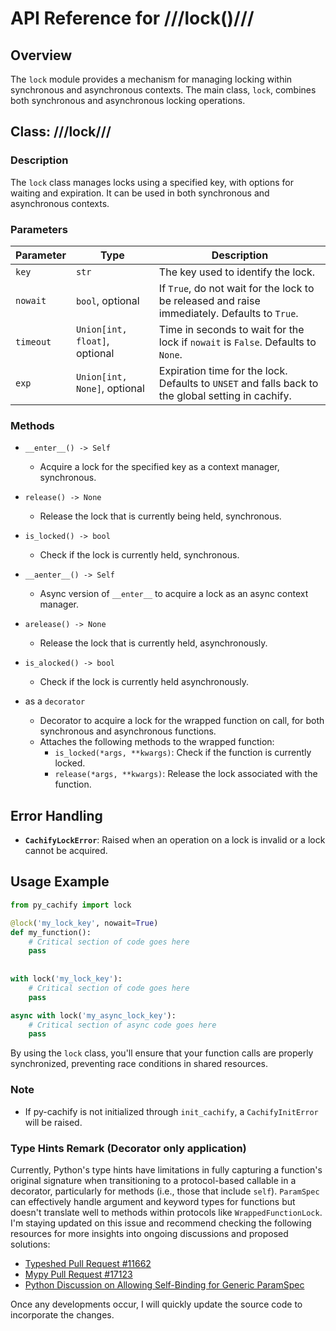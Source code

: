 # API Reference for ///lock()///

## Overview

The `lock` module provides a mechanism for managing locking within synchronous and asynchronous contexts. 
The main class, `lock`, combines both synchronous and asynchronous locking operations. 

## Class: ///lock///

### Description
The `lock` class manages locks using a specified key, with options for waiting and expiration. 
It can be used in both synchronous and asynchronous contexts.

### Parameters

| Parameter | Type                            | Description                                                                                       |
|-----------|---------------------------------|---------------------------------------------------------------------------------------------------|
| `key`     | `str`                           | The key used to identify the lock.                                                                |
| `nowait`  | `bool`, optional                | If `True`, do not wait for the lock to be released and raise immediately. Defaults to `True`.                           |
| `timeout` | `Union[int, float]`, optional   | Time in seconds to wait for the lock if `nowait` is `False`. Defaults to `None`.                  |
| `exp`     | `Union[int, None]`, optional    | Expiration time for the lock. Defaults to `UNSET` and falls back to the global setting in cachify.|

### Methods

- `__enter__() -> Self`
    - Acquire a lock for the specified key as a context manager, synchronous.

- `release() -> None`
    - Release the lock that is currently being held, synchronous.

- `is_locked() -> bool`
    - Check if the lock is currently held, synchronous.

- `__aenter__() -> Self`
    - Async version of `__enter__` to acquire a lock as an async context manager.

- `arelease() -> None`
    - Release the lock that is currently held, asynchronously.

- `is_alocked() -> bool`
    - Check if the lock is currently held asynchronously.

- as a `decorator`
    - Decorator to acquire a lock for the wrapped function on call, for both synchronous and asynchronous functions.
    - Attaches the following methods to the wrapped function:
        - `is_locked(*args, **kwargs)`: Check if the function is currently locked.
        - `release(*args, **kwargs)`: Release the lock associated with the function.

## Error Handling

- **`CachifyLockError`**: Raised when an operation on a lock is invalid or a lock cannot be acquired.

## Usage Example

```python
from py_cachify import lock

@lock('my_lock_key', nowait=True)
def my_function():
    # Critical section of code goes here
    pass
    
    
with lock('my_lock_key'):
    # Critical section of code goes here
    pass

async with lock('my_async_lock_key'):
    # Critical section of async code goes here
    pass

```

By using the `lock` class, you'll ensure that your function calls are properly synchronized, preventing race conditions in shared resources.


### Note

- If py-cachify is not initialized through `init_cachify`, a `CachifyInitError` will be raised.

### Type Hints Remark (Decorator only application)

Currently, Python's type hints have limitations in fully capturing a function's 
original signature when transitioning to a protocol-based callable in a decorator, 
particularly for methods (i.e., those that include `self`). 
`ParamSpec` can effectively handle argument and keyword types for functions 
but doesn't translate well to methods within protocols like `WrappedFunctionLock`. 
I'm staying updated on this issue and recommend checking the following resources 
for more insights into ongoing discussions and proposed solutions:

- [Typeshed Pull Request #11662](https://github.com/python/typeshed/pull/11662)
- [Mypy Pull Request #17123](https://github.com/python/mypy/pull/17123)
- [Python Discussion on Allowing Self-Binding for Generic ParamSpec](https://discuss.python.org/t/allow-self-binding-for-generic-paramspec/50948)

Once any developments occur, I will quickly update the source code to incorporate the changes.